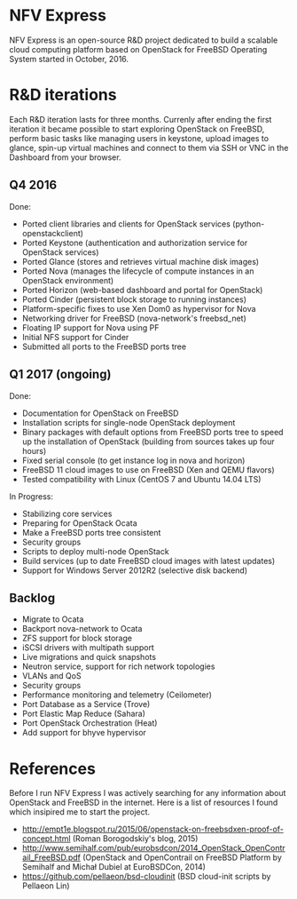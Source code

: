# NFV Express
NFV Express is an open-source R&D project dedicated to build a scalable cloud computing platform based on OpenStack for FreeBSD Operating System started in October, 2016.

# R&D iterations
Each R&D iteration lasts for three months.
Currenly after ending the first iteration it became possible to start exploring OpenStack on FreeBSD, perform basic tasks like managing users in keystone, upload images to glance, spin-up virtual machines and connect to them via SSH or VNC in the Dashboard from your browser.


## Q4 2016
Done:
- Ported client libraries and clients for OpenStack services (python-openstackclient)
- Ported Keystone (authentication and authorization service for OpenStack services)
- Ported Glance (stores and retrieves virtual machine disk images)
- Ported Nova (manages the lifecycle of compute instances in an OpenStack environment)
- Ported Horizon (web-based dashboard and portal for OpenStack)
- Ported Cinder (persistent block storage to running instances)
- Platform-specific fixes to use Xen Dom0 as hypervisor for Nova
- Networking driver for FreeBSD (nova-network's freebsd_net)
- Floating IP support for Nova using PF
- Initial NFS support for Cinder
- Submitted all ports to the FreeBSD ports tree

## Q1 2017 (ongoing)
Done:
- Documentation for OpenStack on FreeBSD
- Installation scripts for single-node OpenStack deployment
- Binary packages with default options from FreeBSD ports tree to speed up the installation of OpenStack (building from sources takes up four hours)
- Fixed serial console (to get instance log in nova and horizon)
- FreeBSD 11 cloud images to use on FreeBSD (Xen and QEMU flavors)
- Tested compatibility with Linux (CentOS 7 and Ubuntu 14.04 LTS)

In Progress:
- Stabilizing core services
- Preparing for OpenStack Ocata
- Make a FreeBSD ports tree consistent
- Security groups
- Scripts to deploy multi-node OpenStack
- Build services (up to date FreeBSD cloud images with latest updates)
- Support for Windows Server 2012R2 (selective disk backend)

## Backlog
- Migrate to Ocata
- Backport nova-network to Ocata
- ZFS support for block storage
- iSCSI drivers with multipath support
- Live migrations and quick snapshots
- Neutron service, support for rich network topologies
- VLANs and QoS
- Security groups
- Performance monitoring and telemetry (Ceilometer)
- Port Database as a Service (Trove)
- Port Elastic Map Reduce (Sahara)
- Port OpenStack Orchestration (Heat)
- Add support for bhyve hypervisor

# References
Before I run NFV Express I was actively searching for any information about OpenStack and FreeBSD in the internet. Here is a list of resources I found which insipired me to start the project.

- http://empt1e.blogspot.ru/2015/06/openstack-on-freebsdxen-proof-of-concept.html (Roman Borogodskiy's blog, 2015)
- http://www.semihalf.com/pub/eurobsdcon/2014_OpenStack_OpenContrail_FreeBSD.pdf (OpenStack	and	OpenContrail on	FreeBSD Platform by Semihalf and Michał	Dubiel at EuroBSDCon, 2014)
- https://github.com/pellaeon/bsd-cloudinit (BSD cloud-init scripts by Pellaeon Lin)

